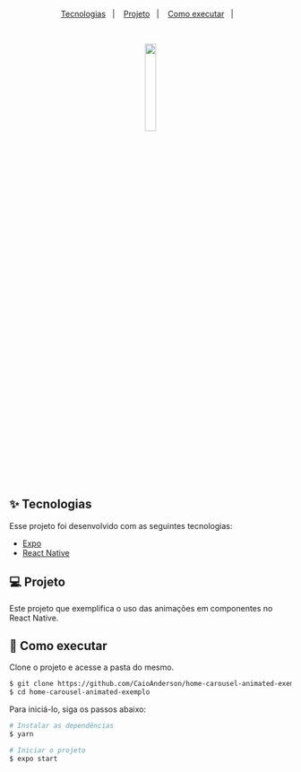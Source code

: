 <p align="center">
  <a href="#-tecnologias">Tecnologias</a>&nbsp;&nbsp;&nbsp;|&nbsp;&nbsp;&nbsp;
  <a href="#-projeto">Projeto</a>&nbsp;&nbsp;&nbsp;|&nbsp;&nbsp;&nbsp;
  <a href="#-como-executar">Como executar</a>&nbsp;&nbsp;&nbsp;|&nbsp;&nbsp;&nbsp;
</p>

<br>

<p align="center">
<img src=".github/screen.gif" width="20%">
</p
  
<br>
  
## ✨ Tecnologias

Esse projeto foi desenvolvido com as seguintes tecnologias:

- [Expo](https://docs.expo.io)
- [React Native](https://www.typescriptlang.org)

## 💻 Projeto

Este projeto que exemplifica o uso das animações em componentes no React Native.
  
## 🚀 Como executar

Clone o projeto e acesse a pasta do mesmo.

```bash
$ git clone https://github.com/CaioAnderson/home-carousel-animated-exemplo.git
$ cd home-carousel-animated-exemplo
```

Para iniciá-lo, siga os passos abaixo:
```bash
# Instalar as dependências
$ yarn

# Iniciar o projeto
$ expo start
```


